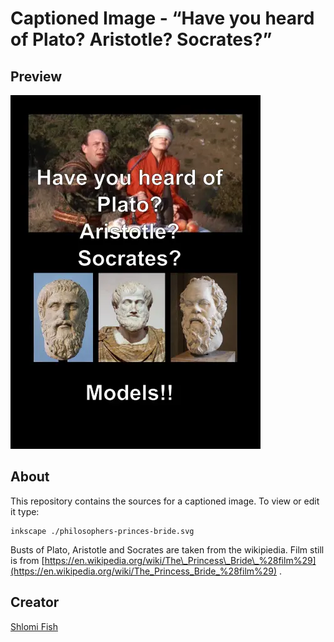 # Captioned Image - “Have you heard of Plato? Aristotle? Socrates?”

## Preview

![Have you heard of Plato? Aristotle? Socrates? Models!](./philosophers-princess-bride.svg.webp)

## About

This repository contains the sources for a captioned image. To view or
edit it type:

    inkscape ./philosophers-princes-bride.svg

Busts of Plato, Aristotle and Socrates are taken from the wikipiedia.
Film still is from
[https://en.wikipedia.org/wiki/The\_Princess\_Bride\_%28film%29](https://en.wikipedia.org/wiki/The_Princess_Bride_%28film%29) .

## Creator

[Shlomi Fish](https://www.shlomifish.org/)
